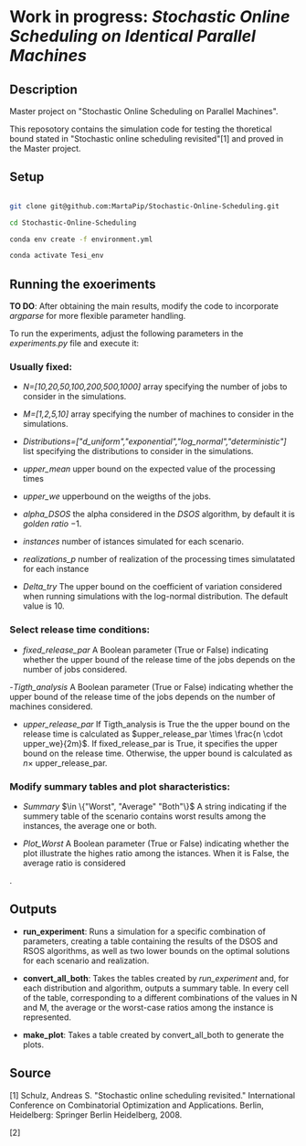#  Work in progress: *Stochastic Online Scheduling on Identical Parallel Machines* 


## Description
Master project on "Stochastic Online Scheduling on Parallel Machines".

This reposotory contains the simulation code for testing the thoretical bound stated in "Stochastic online scheduling revisited"[1] and proved in the Master project.

## Setup

```bash

git clone git@github.com:MartaPip/Stochastic-Online-Scheduling.git

cd Stochastic-Online-Scheduling

conda env create -f environment.yml

conda activate Tesi_env

```

## Running the exoeriments
**TO DO**: After obtaining the main results, modify the code to incorporate *argparse* for more flexible parameter handling.

To run the experiments, adjust the following parameters in the *experiments.py* file and execute it:

### Usually fixed:

- *N=[10,20,50,100,200,500,1000]* array specifying the number of jobs to consider in the simulations.

- *M=[1,2,5,10]* array specifying the number of machines to consider in the simulations.

- *Distributions=["d_uniform","exponential","log_normal","deterministic"]* list specifying the distributions to consider in the simulations.

- *upper_mean* upper bound on the expected value of the processing times

- *upper_we* upperbound on the weigths of the jobs.

- *alpha_DSOS* the alpha considered in the $DSOS$ algorithm, by default it is *golden ratio* $-1$.

- *instances* number of istances simulated for each scenario.

- *realizations_p* number of realization of the processing times simulatated for each instance

- *Delta_try* The upper bound on the coefficient of variation considered when running simulations with the log-normal distribution. The default value is 10.

### Select  release time conditions:

- *fixed_release_par* A Boolean parameter (True or False) indicating whether the upper bound of the release time of the jobs depends on the number of jobs considered.

-*Tigth_analysis*  A Boolean parameter (True or False) indicating whether the upper bound of the release time of the jobs depends on the number of machines considered.

- *upper_release_par* If Tigth_analysis is True the the upper bound on the release time is calculated as $upper_release_par \times \frac{n \cdot upper_we}{2m}$. If fixed_release_par is True, it specifies the upper bound on the release time. Otherwise, the upper bound is calculated as $n \times$ upper_release_par.

### Modify summary tables and plot sharacteristics:

- *Summary* $\in \{"Worst", "Average" "Both"\}$ A string indicating if the summery table of the scenario contains worst results among the instances, the average one or both.

- *Plot_Worst* A Boolean parameter (True or False) indicating whether the plot illustrate the highes ratio among the istances. When it is False, the average ratio is considered

.
## Outputs

- **run_experiment**: Runs a simulation for a specific combination of parameters, creating a table containing the results of the DSOS and RSOS algorithms, as well as two lower bounds on the optimal solutions for each scenario and realization.
  
- **convert_all_both**: Takes the tables created by *run_experiment* and, for each distribution and algorithm, outputs a summary table. In every cell of the table, corresponding to a different combinations of the values in N and M, the average or the worst-case ratios among the instance is represented.
  
- **make_plot**: Takes a table created by convert_all_both to generate the plots.







## Source
[1] Schulz, Andreas S. "Stochastic online scheduling revisited." International Conference on Combinatorial Optimization and Applications. Berlin, Heidelberg: Springer Berlin Heidelberg, 2008.

[2]


